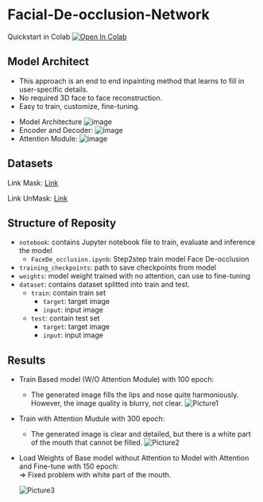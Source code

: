 # Facial-De-occlusion-Network

Quickstart in Colab [![Open In Colab](https://colab.research.google.com/assets/colab-badge.svg)](https://colab.research.google.com/drive/1OrpR9FAfXnJij0ecQkgE6KGWf7kLt3p3?usp=sharing)

## Model Architect
* This approach is an end to end inpainting method that learns to fill in user-specific details.
* No required  3D face to  face reconstruction.
* Easy to train, customize, fine-tuning.
- Model Architecture
  ![image](https://github.com/user-attachments/assets/0b6488f4-a192-4672-9adf-794040f27ee7)
- Encoder and Decoder:
  ![image](https://github.com/user-attachments/assets/66b65b16-8802-4af6-a83f-d5a87a1bba4e)
- Attention Module:
  ![image](https://github.com/user-attachments/assets/cc294063-c891-4ed9-a214-f5c454dbf486)


## Datasets

Link Mask: [Link](https://github.com/cabani/MaskedFace-Net.git)

Link UnMask: [Link](https://github.com/NVlabs/ffhq-dataset.git)

## Structure of Reposity
* `notebook`: contains Jupyter notebook file to train, evaluate and inference the model
    *  `FaceDe_occlusion.ipynb`: Step2step train model Face De-occlusion
* `training_checkpoints`: path to save checkpoints from model
* `weights`: model weight trained with no attention, can use to fine-tuning
* `dataset`: contains dataset splitted into train and test.
   *  `train`: contain train set
       *  `target`: target image
       *  `input`: input image
   *  `test`: contain test set
       * `target`: target image
       *  `input`: input image
       
## Results
* Train Based model (W/O Attention Module) with 100 epoch:
   - The generated image fills the lips and nose quite harmoniously. However, the image quality is blurry, not clear.
![Picture1](https://user-images.githubusercontent.com/45920660/231653665-9d720e4b-edc0-4111-9627-1851c5a64d52.png)



* Train with Attention Mudule with 300 epoch:  
   - The generated image is clear and detailed, but there is a white part of the mouth that cannot be filled.
   ![Picture2](https://user-images.githubusercontent.com/45920660/231653744-c4c967eb-e235-4e1a-be22-dd7018bf8824.png)

* Load Weights of Base model without Attention to Model with Attention and Fine-tune with 150 epoch:  
   => Fixed problem with white part of the mouth.


   ![Picture3](https://user-images.githubusercontent.com/45920660/231653771-7fbf930f-7727-43ed-a4b5-db83b3fa2ff5.png)
